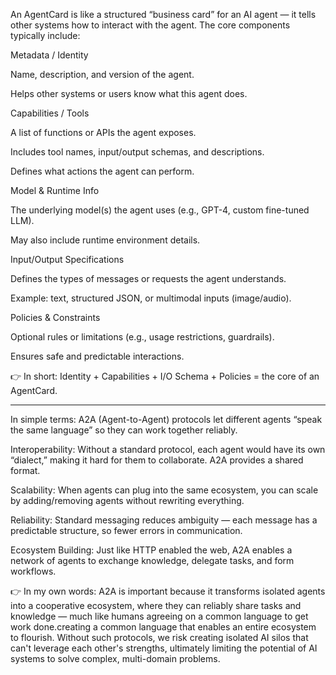 An AgentCard is like a structured “business card” for an AI agent — it tells other systems how to interact with the agent. The core components typically include:

Metadata / Identity

Name, description, and version of the agent.

Helps other systems or users know what this agent does.

Capabilities / Tools

A list of functions or APIs the agent exposes.

Includes tool names, input/output schemas, and descriptions.

Defines what actions the agent can perform.

Model & Runtime Info

The underlying model(s) the agent uses (e.g., GPT-4, custom fine-tuned LLM).

May also include runtime environment details.

Input/Output Specifications

Defines the types of messages or requests the agent understands.

Example: text, structured JSON, or multimodal inputs (image/audio).

Policies & Constraints

Optional rules or limitations (e.g., usage restrictions, guardrails).

Ensures safe and predictable interactions.

👉 In short: Identity + Capabilities + I/O Schema + Policies = the core of an AgentCard.



-------

In simple terms: A2A (Agent-to-Agent) protocols let different agents “speak the same language” so they can work together reliably.

Interoperability: Without a standard protocol, each agent would have its own “dialect,” making it hard for them to collaborate. A2A provides a shared format.

Scalability: When agents can plug into the same ecosystem, you can scale by adding/removing agents without rewriting everything.

Reliability: Standard messaging reduces ambiguity — each message has a predictable structure, so fewer errors in communication.

Ecosystem Building: Just like HTTP enabled the web, A2A enables a network of agents to exchange knowledge, delegate tasks, and form workflows.

👉 In my own words: A2A is important because it transforms isolated agents into a cooperative ecosystem, where they can reliably share tasks and knowledge — much like humans agreeing on a common language to get work done.creating a common language that enables an entire ecosystem to flourish. Without such protocols, we risk creating isolated AI silos that can't leverage each other's strengths, ultimately limiting the potential of AI systems to solve complex, multi-domain problems.